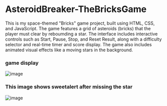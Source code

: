 # AsteroidBreaker-TheBricksGame

This is my space-themed "Bricks" game project, built using HTML, CSS, and JavaScript. The game features a grid of asteroids (bricks) that the player must clear by reboumding a star. The interface includes interactive controls such as Start, Pause, Stop, and Reset Result, along with a difficulty selector and real-time timer and score display. The game also includes animated visual effects like a moving stars in the background.

<h3>game display</h3>

![image](https://github.com/user-attachments/assets/9e757603-e890-4fd1-abe2-0f725679e6bd)

<h3>This image shows sweetalert after missing the star</h3>

![image](https://github.com/user-attachments/assets/5dd1984c-bb99-4000-b9a5-2b54e01a53d1)
